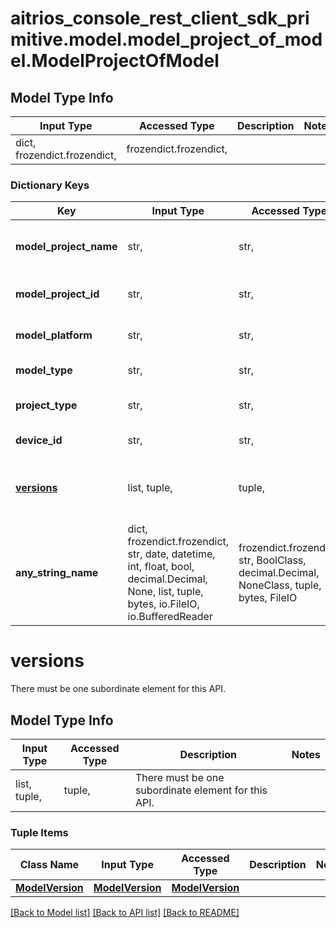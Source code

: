# aitrios_console_rest_client_sdk_primitive.model.model_project_of_model.ModelProjectOfModel

## Model Type Info
Input Type | Accessed Type | Description | Notes
------------ | ------------- | ------------- | -------------
dict, frozendict.frozendict,  | frozendict.frozendict,  |  | 

### Dictionary Keys
Key | Input Type | Accessed Type | Description | Notes
------------ | ------------- | ------------- | ------------- | -------------
**model_project_name** | str,  | str,  | Set the model project name. | [optional] 
**model_project_id** | str,  | str,  | Set the model project ID. | [optional] 
**model_platform** | str,  | str,  | Set the model platform. | [optional] 
**model_type** | str,  | str,  | Set the model type. | [optional] 
**project_type** | str,  | str,  | Set the project type. | [optional] 
**device_id** | str,  | str,  | Set the device ID | [optional] 
**[versions](#versions)** | list, tuple,  | tuple,  | There must be one subordinate element for this API. | [optional] 
**any_string_name** | dict, frozendict.frozendict, str, date, datetime, int, float, bool, decimal.Decimal, None, list, tuple, bytes, io.FileIO, io.BufferedReader | frozendict.frozendict, str, BoolClass, decimal.Decimal, NoneClass, tuple, bytes, FileIO | any string name can be used but the value must be the correct type | [optional]

# versions

There must be one subordinate element for this API.

## Model Type Info
Input Type | Accessed Type | Description | Notes
------------ | ------------- | ------------- | -------------
list, tuple,  | tuple,  | There must be one subordinate element for this API. | 

### Tuple Items
Class Name | Input Type | Accessed Type | Description | Notes
------------- | ------------- | ------------- | ------------- | -------------
[**ModelVersion**](ModelVersion.md) | [**ModelVersion**](ModelVersion.md) | [**ModelVersion**](ModelVersion.md) |  | 

[[Back to Model list]](../../README.md#documentation-for-models) [[Back to API list]](../../README.md#documentation-for-api-endpoints) [[Back to README]](../../README.md)

